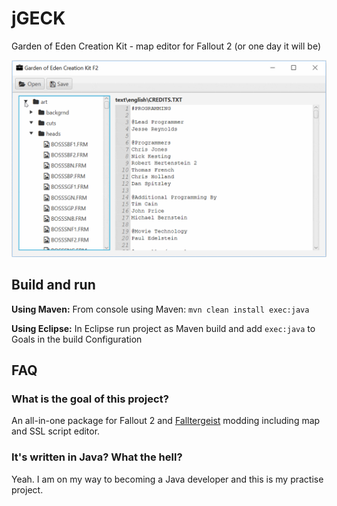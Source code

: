 # jGECK

Garden of Eden Creation Kit - map editor for Fallout 2 (or one day it will be)

![](jgeck-video.gif)

## Build and run

**Using Maven:** From console using Maven: `mvn clean install exec:java`

**Using Eclipse:** In Eclipse run project as Maven build and add `exec:java` to Goals in the build Configuration

## FAQ

### What is the goal of this project?

An all-in-one package for Fallout 2 and [Falltergeist](https://github.com/falltergeist/falltergeist) modding including map and SSL script editor.

### It's written in Java? What the hell?

Yeah. I am on my way to becoming a Java developer and this is my practise project.


